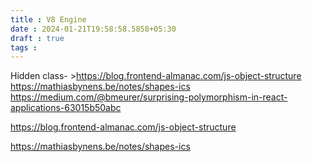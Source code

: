```yaml
---
title : V8 Engine
date : 2024-01-21T19:58:58.5858+05:30
draft : true
tags : 
---
```



Hidden class- >https://blog.frontend-almanac.com/js-object-structure
https://mathiasbynens.be/notes/shapes-ics
https://medium.com/@bmeurer/surprising-polymorphism-in-react-applications-63015b50abc

https://blog.frontend-almanac.com/js-object-structure

https://mathiasbynens.be/notes/shapes-ics